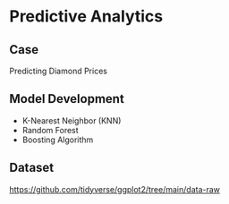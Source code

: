 # Predictive Analytics

## Case
Predicting Diamond Prices

## Model Development
- K-Nearest Neighbor (KNN)
- Random Forest
- Boosting Algorithm

## Dataset
https://github.com/tidyverse/ggplot2/tree/main/data-raw
